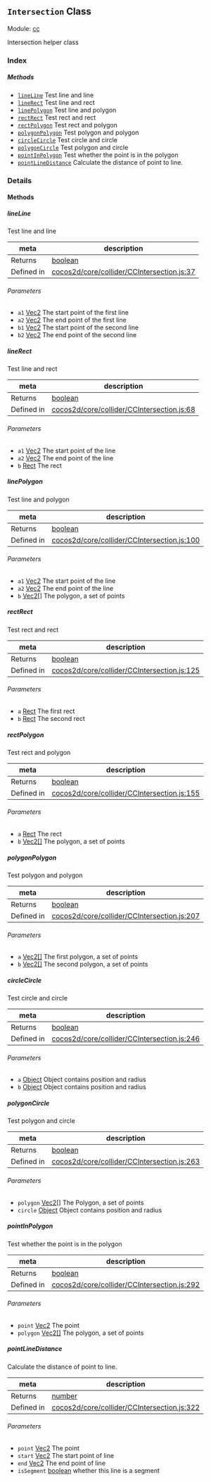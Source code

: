 ## `Intersection` Class



Module: [cc](../modules/cc.md)


Intersection helper class



### Index



##### Methods

  - [`lineLine`](#lineline) Test line and line
  - [`lineRect`](#linerect) Test line and rect
  - [`linePolygon`](#linepolygon) Test line and polygon
  - [`rectRect`](#rectrect) Test rect and rect
  - [`rectPolygon`](#rectpolygon) Test rect and polygon
  - [`polygonPolygon`](#polygonpolygon) Test polygon and polygon
  - [`circleCircle`](#circlecircle) Test circle and circle
  - [`polygonCircle`](#polygoncircle) Test polygon and circle
  - [`pointInPolygon`](#pointinpolygon) Test whether the point is in the polygon
  - [`pointLineDistance`](#pointlinedistance) Calculate the distance of point to line.



### Details




<!-- Method Block -->
#### Methods


##### lineLine

Test line and line

| meta | description |
|------|-------------|
| Returns | <a href="https://developer.mozilla.org/en/JavaScript/Reference/Global_Objects/Boolean" class="crosslink external" target="_blank">boolean</a> 
| Defined in | [cocos2d/core/collider/CCIntersection.js:37](https://github.com/cocos-creator/engine/blob/efe6330ab64803299d3b7fecde039ffed2d9e696/cocos2d/core/collider/CCIntersection.js#L37) |

###### Parameters
- `a1` <a href="../classes/Vec2.html" class="crosslink">Vec2</a> The start point of the first line
- `a2` <a href="../classes/Vec2.html" class="crosslink">Vec2</a> The end point of the first line
- `b1` <a href="../classes/Vec2.html" class="crosslink">Vec2</a> The start point of the second line
- `b2` <a href="../classes/Vec2.html" class="crosslink">Vec2</a> The end point of the second line


##### lineRect

Test line and rect

| meta | description |
|------|-------------|
| Returns | <a href="https://developer.mozilla.org/en/JavaScript/Reference/Global_Objects/Boolean" class="crosslink external" target="_blank">boolean</a> 
| Defined in | [cocos2d/core/collider/CCIntersection.js:68](https://github.com/cocos-creator/engine/blob/efe6330ab64803299d3b7fecde039ffed2d9e696/cocos2d/core/collider/CCIntersection.js#L68) |

###### Parameters
- `a1` <a href="../classes/Vec2.html" class="crosslink">Vec2</a> The start point of the line
- `a2` <a href="../classes/Vec2.html" class="crosslink">Vec2</a> The end point of the line
- `b` <a href="../classes/Rect.html" class="crosslink">Rect</a> The rect


##### linePolygon

Test line and polygon

| meta | description |
|------|-------------|
| Returns | <a href="https://developer.mozilla.org/en/JavaScript/Reference/Global_Objects/Boolean" class="crosslink external" target="_blank">boolean</a> 
| Defined in | [cocos2d/core/collider/CCIntersection.js:100](https://github.com/cocos-creator/engine/blob/efe6330ab64803299d3b7fecde039ffed2d9e696/cocos2d/core/collider/CCIntersection.js#L100) |

###### Parameters
- `a1` <a href="../classes/Vec2.html" class="crosslink">Vec2</a> The start point of the line
- `a2` <a href="../classes/Vec2.html" class="crosslink">Vec2</a> The end point of the line
- `b` <a href="../classes/Vec2.html" class="crosslink">Vec2[]</a> The polygon, a set of points


##### rectRect

Test rect and rect

| meta | description |
|------|-------------|
| Returns | <a href="https://developer.mozilla.org/en/JavaScript/Reference/Global_Objects/Boolean" class="crosslink external" target="_blank">boolean</a> 
| Defined in | [cocos2d/core/collider/CCIntersection.js:125](https://github.com/cocos-creator/engine/blob/efe6330ab64803299d3b7fecde039ffed2d9e696/cocos2d/core/collider/CCIntersection.js#L125) |

###### Parameters
- `a` <a href="../classes/Rect.html" class="crosslink">Rect</a> The first rect
- `b` <a href="../classes/Rect.html" class="crosslink">Rect</a> The second rect


##### rectPolygon

Test rect and polygon

| meta | description |
|------|-------------|
| Returns | <a href="https://developer.mozilla.org/en/JavaScript/Reference/Global_Objects/Boolean" class="crosslink external" target="_blank">boolean</a> 
| Defined in | [cocos2d/core/collider/CCIntersection.js:155](https://github.com/cocos-creator/engine/blob/efe6330ab64803299d3b7fecde039ffed2d9e696/cocos2d/core/collider/CCIntersection.js#L155) |

###### Parameters
- `a` <a href="../classes/Rect.html" class="crosslink">Rect</a> The rect
- `b` <a href="../classes/Vec2.html" class="crosslink">Vec2[]</a> The polygon, a set of points


##### polygonPolygon

Test polygon and polygon

| meta | description |
|------|-------------|
| Returns | <a href="https://developer.mozilla.org/en/JavaScript/Reference/Global_Objects/Boolean" class="crosslink external" target="_blank">boolean</a> 
| Defined in | [cocos2d/core/collider/CCIntersection.js:207](https://github.com/cocos-creator/engine/blob/efe6330ab64803299d3b7fecde039ffed2d9e696/cocos2d/core/collider/CCIntersection.js#L207) |

###### Parameters
- `a` <a href="../classes/Vec2.html" class="crosslink">Vec2[]</a> The first polygon, a set of points
- `b` <a href="../classes/Vec2.html" class="crosslink">Vec2[]</a> The second polygon, a set of points


##### circleCircle

Test circle and circle

| meta | description |
|------|-------------|
| Returns | <a href="https://developer.mozilla.org/en/JavaScript/Reference/Global_Objects/Boolean" class="crosslink external" target="_blank">boolean</a> 
| Defined in | [cocos2d/core/collider/CCIntersection.js:246](https://github.com/cocos-creator/engine/blob/efe6330ab64803299d3b7fecde039ffed2d9e696/cocos2d/core/collider/CCIntersection.js#L246) |

###### Parameters
- `a` <a href="https://developer.mozilla.org/en/JavaScript/Reference/Global_Objects/Object" class="crosslink external" target="_blank">Object</a> Object contains position and radius
- `b` <a href="https://developer.mozilla.org/en/JavaScript/Reference/Global_Objects/Object" class="crosslink external" target="_blank">Object</a> Object contains position and radius


##### polygonCircle

Test polygon and circle

| meta | description |
|------|-------------|
| Returns | <a href="https://developer.mozilla.org/en/JavaScript/Reference/Global_Objects/Boolean" class="crosslink external" target="_blank">boolean</a> 
| Defined in | [cocos2d/core/collider/CCIntersection.js:263](https://github.com/cocos-creator/engine/blob/efe6330ab64803299d3b7fecde039ffed2d9e696/cocos2d/core/collider/CCIntersection.js#L263) |

###### Parameters
- `polygon` <a href="../classes/Vec2.html" class="crosslink">Vec2[]</a> The Polygon, a set of points
- `circle` <a href="https://developer.mozilla.org/en/JavaScript/Reference/Global_Objects/Object" class="crosslink external" target="_blank">Object</a> Object contains position and radius


##### pointInPolygon

Test whether the point is in the polygon

| meta | description |
|------|-------------|
| Returns | <a href="https://developer.mozilla.org/en/JavaScript/Reference/Global_Objects/Boolean" class="crosslink external" target="_blank">boolean</a> 
| Defined in | [cocos2d/core/collider/CCIntersection.js:292](https://github.com/cocos-creator/engine/blob/efe6330ab64803299d3b7fecde039ffed2d9e696/cocos2d/core/collider/CCIntersection.js#L292) |

###### Parameters
- `point` <a href="../classes/Vec2.html" class="crosslink">Vec2</a> The point
- `polygon` <a href="../classes/Vec2.html" class="crosslink">Vec2[]</a> The polygon, a set of points


##### pointLineDistance

Calculate the distance of point to line.

| meta | description |
|------|-------------|
| Returns | <a href="https://developer.mozilla.org/en/JavaScript/Reference/Global_Objects/Number" class="crosslink external" target="_blank">number</a> 
| Defined in | [cocos2d/core/collider/CCIntersection.js:322](https://github.com/cocos-creator/engine/blob/efe6330ab64803299d3b7fecde039ffed2d9e696/cocos2d/core/collider/CCIntersection.js#L322) |

###### Parameters
- `point` <a href="../classes/Vec2.html" class="crosslink">Vec2</a> The point
- `start` <a href="../classes/Vec2.html" class="crosslink">Vec2</a> The start point of line
- `end` <a href="../classes/Vec2.html" class="crosslink">Vec2</a> The end point of line
- `isSegment` <a href="https://developer.mozilla.org/en/JavaScript/Reference/Global_Objects/Boolean" class="crosslink external" target="_blank">boolean</a> whether this line is a segment



